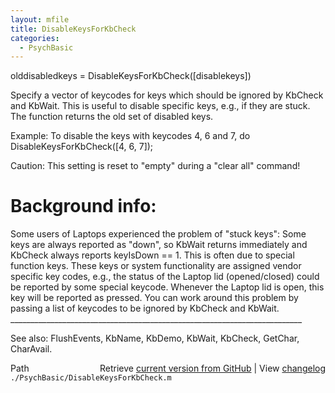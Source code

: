 ```yaml
---
layout: mfile
title: DisableKeysForKbCheck
categories:
  - PsychBasic
---
```


olddisabledkeys = DisableKeysForKbCheck\(\[disablekeys\]\)

Specify a vector of keycodes for keys which should be
ignored by KbCheck and KbWait. This is useful to
disable specific keys, e.g., if they are stuck. The function
returns the old set of disabled keys.

Example: To disable the keys with keycodes 4, 6 and 7, do
DisableKeysForKbCheck\(\[4, 6, 7\]\);

Caution: This setting is reset to "empty" during a "clear all" command\!

# Background info:

Some users of Laptops experienced the problem of "stuck keys": Some keys
are always reported as "down", so KbWait returns immediately and KbCheck
always reports keyIsDown == 1. This is often due to special function keys.
These keys or system functionality are assigned vendor specific
key codes, e.g., the status of the Laptop lid \(opened/closed\) could be
reported by some special keycode. Whenever the Laptop lid is open, this key
will be reported as pressed. You can work around this problem by passing
a list of keycodes to be ignored by KbCheck and KbWait.
\_\_\_\_\_\_\_\_\_\_\_\_\_\_\_\_\_\_\_\_\_\_\_\_\_\_\_\_\_\_\_\_\_\_\_\_\_\_\_\_\_\_\_\_\_\_\_\_\_\_\_\_\_\_\_\_\_\_\_\_\_\_\_\_\_\_\_\_\_\_\_\_\_

See also: FlushEvents, KbName, KbDemo, KbWait, KbCheck, GetChar, CharAvail.


<div class="code_header" style="text-align:right;">
  <span style="float:left;">Path&nbsp;&nbsp;</span> <span class="counter">Retrieve <a href=
  "https://raw.github.com/Psychtoolbox-3/Psychtoolbox-3/beta/./PsychBasic/DisableKeysForKbCheck.m">current version from GitHub</a> | View <a href=
  "https://github.com/Psychtoolbox-3/Psychtoolbox-3/commits/beta/./PsychBasic/DisableKeysForKbCheck.m">changelog</a></span>
</div>
<div class="code">
  <code>./PsychBasic/DisableKeysForKbCheck.m</code>
</div>
